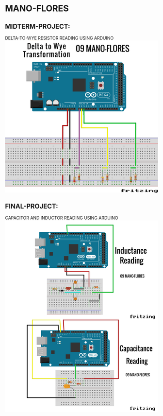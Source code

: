 # MANO-FLORES
## MIDTERM-PROJECT:
DELTA-TO-WYE RESISTOR READING USING ARDUINO
<br>
[![INSERT YOUR FRITZING PICTURE HERE](Midterm-Project.png)]()


## FINAL-PROJECT:
CAPACITOR AND INDUCTOR READING USING ARDUINO
<br>
[![INSERT YOUR FRITZING PICTURE HERE](Final-Project.png)]()
